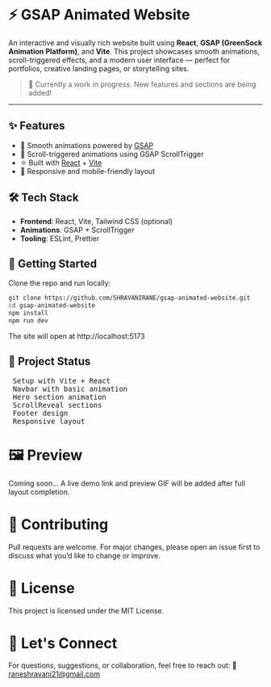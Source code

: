 # ⚡ GSAP Animated Website

An interactive and visually rich website built using **React**, **GSAP (GreenSock Animation Platform)**, and **Vite**. This project showcases smooth animations, scroll-triggered effects, and a modern user interface — perfect for portfolios, creative landing pages, or storytelling sites.

> 🔧 Currently a work in progress. New features and sections are being added!

---

## ✨ Features

- 🔄 Smooth animations powered by [GSAP](https://greensock.com/gsap/)
- 🎯 Scroll-triggered animations using GSAP ScrollTrigger
- ⚛️ Built with [React](https://react.dev/) + [Vite](https://vitejs.dev/)
- 📱 Responsive and mobile-friendly layout

## 🛠️ Tech Stack

- **Frontend**: React, Vite, Tailwind CSS (optional)
- **Animations**: GSAP + ScrollTrigger
- **Tooling**: ESLint, Prettier


## 🚀 Getting Started

Clone the repo and run locally:

```bash
git clone https://github.com/SHRAVANIRANE/gsap-animated-website.git
cd gsap-animated-website
npm install
npm run dev
```
The site will open at http://localhost:5173

## 📌 Project Status
<pre>
 Setup with Vite + React
 Navbar with basic animation
 Hero section animation
 ScrollReveal sections
 Footer design
 Responsive layout
</pre>
  
# 🖼️ Preview
Coming soon...
A live demo link and preview GIF will be added after full layout completion.

# 🤝 Contributing
Pull requests are welcome. For major changes, please open an issue first to discuss what you’d like to change or improve.

# 📄 License
This project is licensed under the MIT License.

# 💬 Let's Connect
For questions, suggestions, or collaboration, feel free to reach out:
📧 raneshravani21@gmail.com
